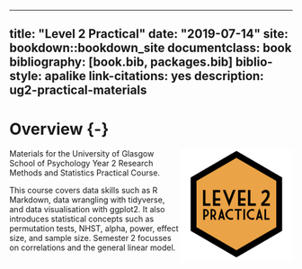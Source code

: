 
--- 
title: "Level 2 Practical"
date: "2019-07-14"
site: bookdown::bookdown_site
documentclass: book
bibliography: [book.bib, packages.bib]
biblio-style: apalike
link-citations: yes
description: ug2-practical-materials
---



# Overview {-}

<img src="images/L2.png" style="width: 200px; float: right;">

Materials for the University of Glasgow School of Psychology Year 2 Research Methods and Statistics Practical Course. 

This course covers data skills such as R Markdown, data wrangling with tidyverse, and data visualisation with ggplot2. It also introduces statistical concepts such as permutation tests, NHST, alpha, power, effect size, and sample size. Semester 2 focusses on correlations and the general linear model.



